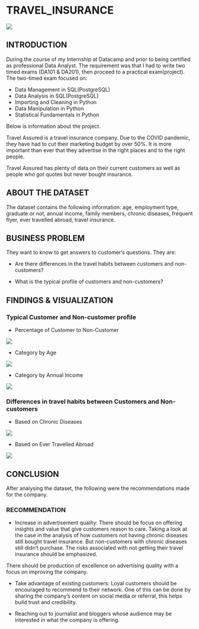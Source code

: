 # TRAVEL_INSURANCE

![](Travel_Insurance.jpg)

## INTRODUCTION
During the course of my Internship at Datacamp and prior to being certified as professional Data Analyst. The requirement was that I had to write two timed exams (DA101 & DA201), then proceed to a practical exam(project).
  The two-timed exam focused on:
- Data Management in SQL(PostgreSQL)
- Data Analysis in SQL(PostgreSQL)
- Importing and Cleaning in Python
- Data Manipulation in Python
- Statistical Fundamentals in Python

Below is information about the project.
 
Travel Assured is a travel insurance company. Due to the COVID pandemic, they have had to cut their marketing budget by over 50%. It is more important than ever that they advertise in the right places and to the right people.

Travel Assured has plenty of data on their current customers as well as people who got quotes but never bought insurance.

## ABOUT THE DATASET
 	
The dataset contains the following information: age, employment type, graduate or not, annual income, family members, chronic diseases, frequent flyer, ever travelled abroad, travel insurance. 

## BUSINESS PROBLEM

They want to know to get answers to customer’s questions. They are:
- Are there differences in the travel habits between customers and non-customers?

- What is the typical profile of customers and non-customers?

## FINDINGS & VISUALIZATION

### Typical Customer and Non-customer profile

- Percentage of Customer to Non-Customer

![](Customer_Profile.png)
    
- Category by Age

![](Customer_Age.png)


- Category by Annual Income

![](Customer_Annual_Income.png)
    
 ### Differences in travel habits between Customers and Non-customers
 
 - Based on Chronic Diseases
 
 ![](Customer_Habit_1.png)
 
 - Based on Ever Travelled Abroad
 
 ![](Customer_Habit_2.png)

## CONCLUSION
  After analysing the dataset, the following were the recommendations made for the company.

### RECOMMENDATION

- Increase in advertisement quality: There should be focus on offering insights and value that give customers reason to care. Taking a look at the case in the analysis of how customers not having chronic diseases still bought travel insurance. But non-customers with chronic diseases still didn’t purchase. The risks associated with not getting their travel insurance should be emphasized. 
 
There should be production of excellence on advertising quality with a focus on improving the company.

- Take advantage of existing customers: Loyal customers should be encouraged to recommend to their network. One of this can be done by sharing the company’s content on social media or referral, this helps build trust and credibility.

- Reaching out to journalist and bloggers whose audience may be interested in what the company is offering. 














